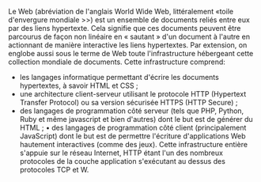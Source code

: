 
Le Web (abréviation de l'anglais World Wide Web, littéralement «toile d'envergure mondiale >>) est un ensemble 
de documents reliés entre eux par des liens hypertexte. Cela signifie que ces documents peuvent être parcourus 
de façon non linéaire en « sautant » d'un document à l'autre en actionnant de manière interactive les liens hypertextes.
Par extension, on englobe aussi sous le terme de Web toute l'infrastructure hébergeant cette collection 
mondiale de documents. Cette infrastructure comprend:
* les langages informatique permettant d'écrire les documents hypertextes, à savoir HTML et CSS ;
* une architecture client-serveur utilisant le protocole HTTP (Hypertext Transfer Protocol) ou sa version sécurisée HTTPS
(HTTP Secure) ;
* des langages de programmation côté serveur (tels que PHP, Python, Ruby et même javascript et bien d'autres) 
dont le but est de générer du HTML ;
• des langages de programmation côté client (principalement JavaScript) dont le but est de permettre l'écriture 
d'applications Web hautement interactives (comme des jeux).
Cette infrastructure entière s'appuie sur le réseau Internet, HTTP étant l'un des nombreux protocoles de la couche application s'exécutant au dessus des protocoles TCP et W.
